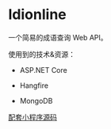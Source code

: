 # Idionline

一个简易的成语查询 Web API。

使用到的技术&资源：

- ASP.NET Core

- Hangfire

- MongoDB

[配套小程序源码](https://github.com/bianyukun1213/idionline_miniprog)
